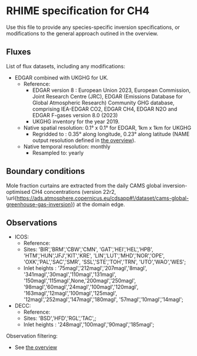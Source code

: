# RHIME specification for CH4

Use this file to provide any species-specific inversion specifications, or modifications to the general approach outined in the overview.

## Fluxes

List of flux datasets, including any modifications:

- EDGAR combined with UKGHG for UK.
  - Reference:
    - EDGAR version 8 : European Union 2023, European Commission, Joint Research Centre (JRC), EDGAR (Emissions Database for Global Atmospheric Research) Community GHG database, comprising IEA-EDGAR CO2, EDGAR CH4, EDGAR N2O and EDGAR F-gases version 8.0 (2023)
    - UKGHG inventory for the year 2019.
  - Native spatial resolution: 0.1° x 0.1° for EDGAR, 1km x 1km for UKGHG
    - Regridded to : 0.35° along longitude, 0.23° along latitude (NAME output resolution defined in [the overview](./overview.md)).
  - Native temporal resolution: monthly
    - Resampled to: yearly

## Boundary conditions

Mole fraction curtains are extracted from the daily CAMS global inversion-optimised CH4 concentrations (version 22r2, \url{https://ads.atmosphere.copernicus.eu/cdsapp#!/dataset/cams-global-greenhouse-gas-inversion}) at the domain edge.

## Observations

- ICOS:
  - Reference:
  - Sites: 'BIR','BRM','CBW','CMN',
        'GAT','HEI','HEL','HPB',
        'HTM','HUN','JFJ','KIT','KRE',
        'LIN','LUT','MHD','NOR','OPE',
        'OXK','PAL','SAC','SMR',
        'SSL','STE','TOH','TRN',
        'UTO','WAO','WES';
  - Inlet heights : '75magl','212magl','207magl','8magl',
        '341magl','30magl','110magl','131magl',
        '150magl','115magl',None,'200magl','250magl',
        '98magl','60magl','24magl','100magl','120magl',
        '163magl','12magl','100magl','125magl',
        '12magl','252magl','147magl','180magl',
        '57magl','10magl','14magl';
- DECC:
  - Reference:
  - Sites: 'BSD','HFD','RGL','TAC',;
  - Inlet heights : '248magl','100magl','90magl','185magl';

Observation filtering:
- See [the overview](./overview.md)

